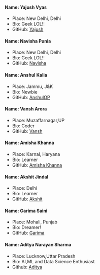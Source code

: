 #### Name: Yajush Vyas
 - Place: New Delhi, Delhi
 - Bio: Geek LOL!!
 - GitHub: [Yajush](https://github.com/geekyvyas)
 
 #### Name: Navisha Punia
 - Place: New Delhi, Delhi
 - Bio: Geek LOL!!
 - GitHub: [Navisha](https://github.com/navishapunia)
 
 #### Name: Anshul Kalia
- Place: Jammu, J&K
- Bio: Newbie
- GitHub: [AnshulOP](https://github.com/AnshulOP)

#### Name: Vansh Arora
 - Place: Muzaffarnagar,UP
 - Bio: Coder
 - GitHub: [Vansh](https://github.com/vansh-arora18)
 
 #### Name: Amisha Khanna
- Place: Karnal, Haryana
- Bio: Learner
- GitHub: [Amisha Khanna](https://github.com/amishakhanna)

 #### Name: Akshit Jindal
- Place: Delhi
- Bio: Learner
- GitHub: [Akshit](https://github.com/akshityoyo)

#### Name: Garima Saini
 - Place: Mohali, Punjab
 - Bio: Dreamer!
 - GitHub: [Garima](https://github.com/garimasaini16)

 #### Name: Aditya Narayan Sharma
 - Place: Lucknow,Uttar Pradesh
 - Bio: AI,ML and Data Science Enthusiast
 - Github: [Aditya](https://github.com/Adinarayanreloaded)

